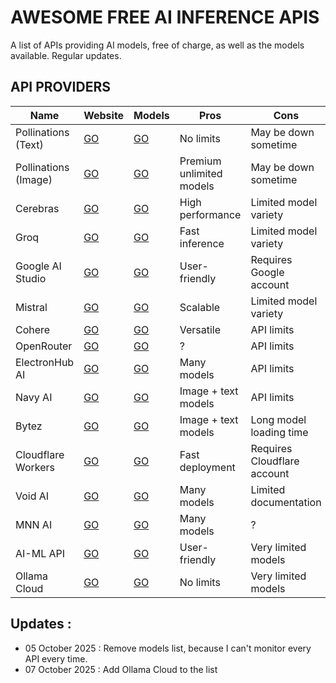 # AWESOME FREE AI INFERENCE APIS

A list of APIs providing AI models, free of charge, as well as the models available. Regular updates.

## API PROVIDERS

| Name                 | Website                              | Models                                                                | Pros                     | Cons                        |
|----------------------|--------------------------------------|-----------------------------------------------------------------------|--------------------------|-----------------------------|
| Pollinations (Text)  | [GO](https://pollinations.ai/)       | [GO](https://text.pollinations.ai/models)                             | No limits                | May be down sometime        |
| Pollinations (Image) | [GO](https://pollinations.ai/)       | [GO](https://image.pollinations.ai/models)                            | Premium unlimited models | May be down sometime        |
| Cerebras             | [GO](https://cerebras.ai/)           | [GO](https://inference-docs.cerebras.ai/models/overview)              | High performance         | Limited model variety       |
| Groq                 | [GO](https://groq.com/)              | [GO](https://console.groq.com/docs/models)                            | Fast inference           | Limited model variety       |
| Google AI Studio     | [GO](https://ai.google.dev/aistudio) | [GO](https://ai.google.dev/gemini-api/docs/models)                    | User-friendly            | Requires Google account     |
| Mistral              | [GO](https://console.mistral.ai)     | [GO](https://docs.mistral.ai/getting-started/models/models_overview/) | Scalable                 | Limited model variety       |
| Cohere               | [GO](https://cohere.ai/)             | [GO](https://docs.cohere.com/v1/docs/models#command)                  | Versatile                | API limits                  |
| OpenRouter           | [GO](https://openrouter.ai/)         | [GO](https://openrouter.ai/models?max_price=0)                        | ?                        | API limits                  |
| ElectronHub AI       | [GO](https://electronhub.ai/)        | [GO](https://api.electronhub.ai/v1/models)                            | Many models              | API limits                  |
| Navy AI              | [GO](https://api.navy/)              | [GO](https://api.navy)                                                | Image + text models      | API limits                  |
| Bytez                | [GO](https://bytez.com/)             | [GO](https://bytez.com/models?sort=free)                              | Image + text models      | Long model loading time     |
| Cloudflare Workers   | [GO](https://cloudflare.com/)        | [GO](https://developers.cloudflare.com/workers-ai/models/)            | Fast deployment          | Requires Cloudflare account |
| Void AI              | [GO](https://voidai.app/)            | [GO](https://voidai.app/models)                                       | Many models              | Limited documentation       |
| MNN AI               | [GO](https://mnnai.ru/)              | [GO](https://mnnai.ru/models)                                         | Many models              | ?                           |
| AI-ML API            | [GO](https://aimlapi.com/app/)       | [GO](https://aimlapi.com/models)                                      | User-friendly            | Very limited models         |
| Ollama Cloud         | [GO](https://ollama.com/)            | [GO](https://ollama.com/api/tags)                                     | No limits                | Very limited models         |

## Updates :

- 05 October 2025 : Remove models list, because I can't monitor every API every time.
- 07 October 2025 : Add Ollama Cloud to the list